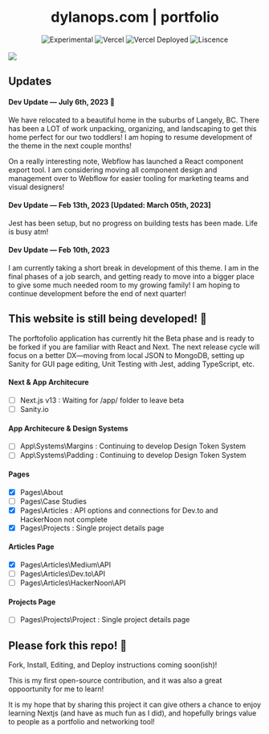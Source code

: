 
<div align="center">
  <h1>dylanops.com | portfolio</h1>
  <p></p>
  <img src="https://img.shields.io/badge/stability-beta-blue.svg" alt="Experimental">
  <img src="https://vercelbadge.vercel.app/api/atlamors/portfolio-theme" alt="Vercel">
  <img src="https://therealsujitk-vercel-badge.vercel.app/?app=portfolio-theme-jqe0jhmif-atlamors.vercel.app" alt="Vercel Deployed">
  <img src="https://img.shields.io/github/license/atlamors/portfolio-theme" alt="Liscence">
  <br><br>
</div>

<img src="https://dylanops.com/img/preview.png">

## Updates
#### Dev Update — July 6th, 2023 🥰
We have relocated to a beautiful home in the suburbs of Langely, BC. There has been a LOT of work unpacking, organizing, and landscaping to get this home perfect for our two toddlers! I am hoping to resume development of the theme in the next couple months!

On a really interesting note, Webflow has launched a React component export tool. I am considering moving all component design and management over to Webflow for easier tooling for marketing teams and visual designers!
#### Dev Update — Feb 13th, 2023 [Updated: March 05th, 2023]
Jest has been setup, but no progress on building tests has been made. Life is busy atm!
#### Dev Update — Feb 10th, 2023
I am currently taking a short break in development of this theme. I am in the final phases of a job search, and getting ready to move into a bigger place to give some much needed room to my growing family! I am hoping to continue development before the end of next quarter!

## This website is still being developed! 🥳
The porftofolio application has currently hit the Beta phase and is ready to be forked if you are familiar with React and Next. The next release cycle will focus on a better DX—moving from local JSON to MongoDB, setting up Sanity for GUI page editing, Unit Testing with Jest, adding TypeScript, etc.

#### Next & App Architecure
- [ ] Next.js v13 : Waiting for /app/ folder to leave beta
- [ ] Sanity.io

#### App Architecure & Design Systems
- [ ] App\Systems\Margins : Continuing to develop Design Token System
- [ ] App\Systems\Padding : Continuing to develop Design Token System

#### Pages
- [x] Pages\About
- [ ] Pages\Case Studies
- [x] Pages\Articles : API options and connections for Dev.to and HackerNoon not complete
- [x] Pages\Projects : Single project details page

#### Articles Page
- [x] Pages\Articles\Medium\API
- [ ] Pages\Articles\Dev.to\API
- [ ] Pages\Articles\HackerNoon\API

#### Projects Page
- [ ] Pages\Projects\Project : Single project details page


## Please fork this repo! 🦄

Fork, Install, Editing, and Deploy instructions coming soon(ish)!

This is my first open-source contribution, and it was also a great oppoortunity for me to learn!

It is my hope that by sharing this project it can give others a chance to enjoy learning Nextjs (and have as much fun as I did), and hopefully brings value to people as a portfolio and networking tool!
